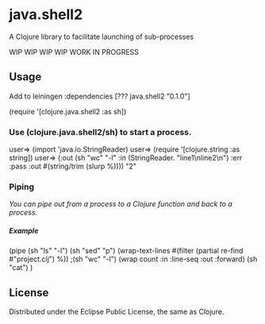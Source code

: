 # java.shell2

A Clojure library to facilitate launching of sub-processes


WIP WIP WIP WIP
WORK IN PROGRESS


## Usage

Add to leiningen :dependencies
  [???  java.shell2 "0.1.0"]

(require '[clojure.java.shell2 :as sh])

### Use (clojure.java.shell2/sh) to start a process.

user=> (import 'java.io.StringReader)
user=> (require '[clojure.string :as string])
user=> (:out (sh "wc" "-l" :in (StringReader. "line1\nline2\n") :err :pass :out #(string/trim (slurp %))))
"2"

### Piping

*You can pipe out from a process to a Clojure function and back to a process.*

##### Example

(pipe
  (sh "ls" "-l")
  (sh "sed" "p")
  (wrap-text-lines #(filter (partial re-find #"project.clj") %))
  ;(sh "wc" "-l")
  (wrap count :in :line-seq :out :forward)
  (sh "cat")
  )



## License

Distributed under the Eclipse Public License, the same as Clojure.
